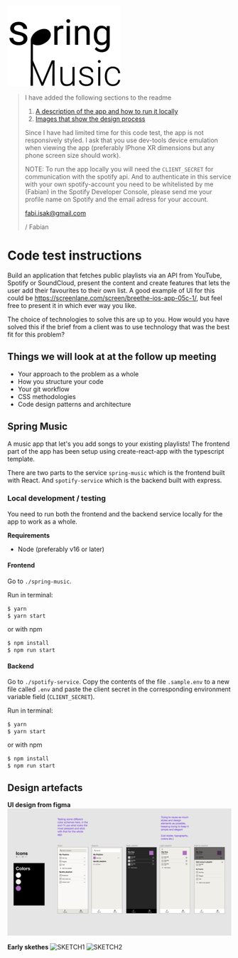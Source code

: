 ![LOGO](logo.png)

> I have added the following sections to the readme
>
> 1. [A description of the app and how to run it locally](#spring-music)
> 2. [Images that show the design process](#design-artefacts)
>
> Since I have had limited time for this code test, the app is not responsively styled. I ask that you use dev-tools device emulation when viewing the app (preferably IPhone XR dimensions but any phone screen size should work).
>
> NOTE: To run the app locally you will need the `CLIENT_SECRET` for communication with the spotify api.
> And to authenticate in this service with your own spotify-account you need to be whitelisted by me (Fabian) in the Spotify Developer Console, please send me your profile name on Spotify and the email adress for your account.
>
> fabi.isak@gmail.com
>
> / Fabian

# Code test instructions

Build an application that fetches public playlists via an API from YouTube, Spotify or SoundCloud, present the content and create features that lets the user add their favourites to their own list. A good example of UI for this could be https://screenlane.com/screen/breethe-ios-app-05c-1/, but feel free to present it in which ever way you like.

The choice of technologies to solve this are up to you. How would you have solved this if the brief from a client was to use technology that was the best fit for this problem?

## Things we will look at at the follow up meeting

- Your approach to the problem as a whole
- How you structure your code
- Your git workflow
- CSS methodologies
- Code design patterns and architecture

## Spring Music

A music app that let's you add songs to your existing playlists!
The frontend part of the app has been setup using create-react-app with the typescript template.

There are two parts to the service `spring-music` which is the frontend built with React.
And `spotify-service` which is the backend built with express.

### Local development / testing

You need to run both the frontend and the backend service locally for the app to work as a whole.

**Requirements**

- Node (preferably v16 or later)

#### Frontend

Go to `./spring-music`.

Run in terminal:

```
$ yarn
$ yarn start
```

or with npm

```
$ npm install
$ npm run start
```

#### Backend

Go to `./spotify-service`.
Copy the contents of the file `.sample.env` to a new file called `.env` and paste the client secret in the corresponding environment variable field (`CLIENT_SECRET`).

Run in terminal:

```
$ yarn
$ yarn start
```

or with npm

```
$ npm install
$ npm run start
```

## Design artefacts

**UI design from figma**
![FIGMA](spring-music-figma-design.png)

**Early skethes**
![SKETCH1](sketch1.png)
![SKETCH2](sketch2.png)
